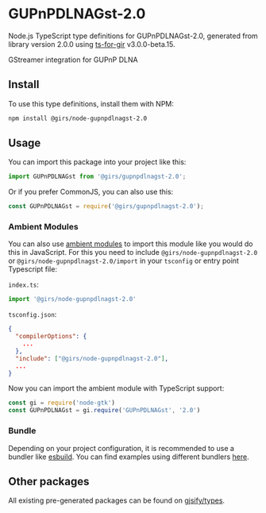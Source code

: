 
# GUPnPDLNAGst-2.0

Node.js TypeScript type definitions for GUPnPDLNAGst-2.0, generated from library version 2.0.0 using [ts-for-gir](https://github.com/gjsify/ts-for-gir) v3.0.0-beta.15.

GStreamer integration for GUPnP DLNA

## Install

To use this type definitions, install them with NPM:
```bash
npm install @girs/node-gupnpdlnagst-2.0
```

## Usage

You can import this package into your project like this:
```ts
import GUPnPDLNAGst from '@girs/gupnpdlnagst-2.0';
```

Or if you prefer CommonJS, you can also use this:
```ts
const GUPnPDLNAGst = require('@girs/gupnpdlnagst-2.0');
```

### Ambient Modules

You can also use [ambient modules](https://github.com/gjsify/ts-for-gir/tree/main/packages/cli#ambient-modules) to import this module like you would do this in JavaScript.
For this you need to include `@girs/node-gupnpdlnagst-2.0` or `@girs/node-gupnpdlnagst-2.0/import` in your `tsconfig` or entry point Typescript file:

`index.ts`:
```ts
import '@girs/node-gupnpdlnagst-2.0'
```

`tsconfig.json`:
```json
{
  "compilerOptions": {
    ...
  },
  "include": ["@girs/node-gupnpdlnagst-2.0"],
  ...
}
```

Now you can import the ambient module with TypeScript support: 

```ts
const gi = require('node-gtk')
const GUPnPDLNAGst = gi.require('GUPnPDLNAGst', '2.0')
```



### Bundle

Depending on your project configuration, it is recommended to use a bundler like [esbuild](https://esbuild.github.io/). You can find examples using different bundlers [here](https://github.com/gjsify/ts-for-gir/tree/main/examples).

## Other packages

All existing pre-generated packages can be found on [gjsify/types](https://github.com/gjsify/types).

